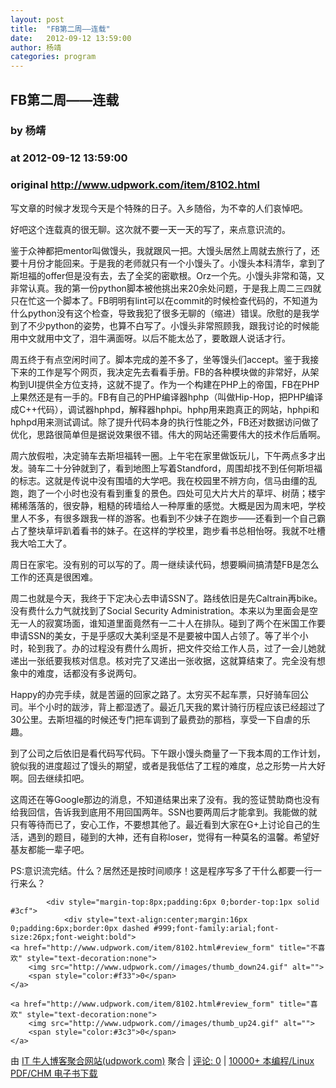 ```yaml
---
layout: post
title:  "FB第二周——连载"
date:   2012-09-12 13:59:00
author: 杨靖
categories: program
---
```


## FB第二周——连载
### by 杨靖
### at 2012-09-12 13:59:00
### original <http://www.udpwork.com/item/8102.html>

<p>写文章的时候才发现今天是个特殊的日子。入乡随俗，为不幸的人们哀悼吧。</p>
<p>好吧这个连载真的很无聊。这次就不要一天一天的写了，来点意识流的。</p>
<p>鉴于众神都把mentor叫做馒头，我就跟风一把。大馒头居然上周就去旅行了，还要十月份才能回来。于是我的老师就只有一个小馒头了。小馒头本科清华，拿到了斯坦福的offer但是没有去，去了全奖的密歇根。Orz一个先。小馒头非常和蔼，又非常认真。我的第一份python脚本被他挑出来20余处问题，于是我上周二三四就只在忙这一个脚本了。FB明明有lint可以在commit的时候检查代码的，不知道为什么python没有这个检查，导致我犯了很多无聊的（缩进）错误。欣慰的是我学到了不少python的姿势，也算不白写了。小馒头非常照顾我，跟我讨论的时候能用中文就用中文了，泪牛满面呀。以后不能太怂了，要敢跟人说话才行。</p>
<p>周五终于有点空闲时间了。脚本完成的差不多了，坐等馒头们accept。鉴于我接下来的工作是写个网页，我决定先去看看手册。FB的各种模块做的非常好，从架构到UI提供全方位支持，这就不提了。作为一个构建在PHP上的帝国，FB在PHP上果然还是有一手的。FB有自己的PHP编译器hphp（叫做Hip-Hop，把PHP编译成C++代码），调试器hphpd，解释器hphpi。hphp用来跑真正的网站，hphpi和hphpd用来测试调试。除了提升代码本身的执行性能之外，FB还对数据访问做了优化，思路很简单但是据说效果很不错。伟大的网站还需要伟大的技术作后盾啊。</p>
<p>周六放假啦，决定骑车去斯坦福转一圈。上午宅在家里做饭玩儿，下午两点多才出发。骑车二十分钟就到了，看到地图上写着Standford，周围却找不到任何斯坦福的标志。这就是传说中没有围墙的大学吧。我在校园里不辨方向，信马由缰的乱跑，跑了一个小时也没有看到重复的景色。四处可见大片大片的草坪、树荫；楼宇稀稀落落的，很安静，粗糙的砖墙给人一种厚重的感觉。大概是因为周末吧，学校里人不多，有很多跟我一样的游客。也看到不少妹子在跑步——还看到一个自己霸占了整块草坪趴着看书的妹子。在这样的学校里，跑步看书总相怡呀。我就不吐槽我大哈工大了。</p>
<p>周日在家宅。没有别的可以写的了。周一继续读代码，想要瞬间搞清楚FB是怎么工作的还真是很困难。</p>
<p>周二也就是今天，我终于下定决心去申请SSN了。路线依旧是先Caltrain再bike。没有费什么力气就找到了Social Security Administration。本来以为里面会是空无一人的寂寞场面，谁知道里面竟然有一二十人在排队。碰到了两个在米国工作要申请SSN的美女，于是乎感叹大美利坚是不是要被中国人占领了。等了半个小时，轮到我了。办的过程没有费什么周折，把文件交给工作人员，过了一会儿她就递出一张纸要我核对信息。核对完了又递出一张收据，这就算结束了。完全没有想象中的难度，话都没有多说两句。</p>
<p>Happy的办完手续，就是苦逼的回家之路了。太穷买不起车票，只好骑车回公司。半个小时的跋涉，背上都湿透了。最近几天我的累计骑行历程应该已经超过了30公里。去斯坦福的时候还专门把车调到了最费劲的那档，享受一下自虐的乐趣。</p>
<p>到了公司之后依旧是看代码写代码。下午跟小馒头商量了一下我本周的工作计划，貌似我的进度超过了馒头的期望，或者是我低估了工程的难度，总之形势一片大好啊。回去继续扣吧。</p>
<p>这周还在等Google那边的消息，不知道结果出来了没有。我的签证赞助商也没有给我回信，告诉我到底用不用回国两年。SSN也要两周后才能拿到。我能做的就只有等待而已了，安心工作，不要想其他了。最近看到大家在G+上讨论自己的生活，遇到的题目，碰到的大神，还有自称loser，觉得有一种莫名的温馨。希望好基友都能一辈子吧。</p>
<p>PS:意识流完结。什么？居然还是按时间顺序！这是程序写多了干什么都要一行一行来么？</p>

			<div style="margin-top:8px;padding:6px 0;border-top:1px solid #3cf">
				<div style="text-align:center;margin:16px 0;padding:6px;border:0px dashed #999;font-family:arial;font-size:26px;font-weight:bold">
	<a href="http://www.udpwork.com/item/8102.html#review_form" title="不喜欢" style="text-decoration:none">
		<img src="http://www.udpwork.com//images/thumb_down24.gif" alt="">
		<span style="color:#f33">0</span>
	</a>
	   
	<a href="http://www.udpwork.com/item/8102.html#review_form" title="喜欢" style="text-decoration:none">
		<img src="http://www.udpwork.com//images/thumb_up24.gif" alt="">
		<span style="color:#3c3">0</span>
	</a>
</div>				<p>
					由 <a href="http://www.udpwork.com/">IT 牛人博客聚合网站(udpwork.com)</a> 聚合
					|
					<a href="http://www.udpwork.com/item/8102.html#reviews">评论: 0</a>
					|
					<a href="http://book.benegg.com/tag/%E7%BC%96%E7%A8%8B?from=udpwork-feed">10000+ 本编程/Linux PDF/CHM 电子书下载</a>
				</p>
			</div>